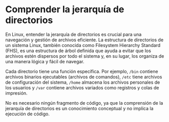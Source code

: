 # Comprender la jerarquía de directorios 

En Linux, entender la jerarquía de directorios es crucial para una navegación y gestión de archivos eficiente. La estructura de directorios de un sistema Linux, también conocida como Filesystem Hierarchy Standard (FHS), es una estructura de árbol definida que ayuda a evitar que los archivos estén dispersos por todo el sistema y, en su lugar, los organiza de una manera lógica y fácil de navegar. 

Cada directorio tiene una función específica. Por ejemplo, `/bin` contiene archivos binarios ejecutables (archivos de comandos), `/etc` tiene archivos de configuración del sistema, `/home` almacena los archivos personales de los usuarios y `/var` contiene archivos variados como registros y colas de impresión.

No es necesario ningún fragmento de código, ya que la comprensión de la jerarquía de directorios es un conocimiento conceptual y no implica la ejecución de código.